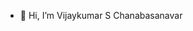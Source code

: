 - 👋 Hi, I’m Vijaykumar S Chanabasanavar


<!---
vijaykumar1710/vijaykumar1710 is a ✨ special ✨ repository because its `README.md` (this file) appears on your GitHub profile.
You can click the Preview link to take a look at your changes.
--->
